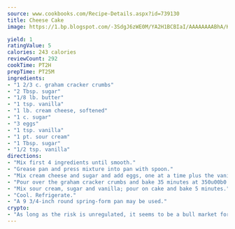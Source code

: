 ```yaml
---
source: www.cookbooks.com/Recipe-Details.aspx?id=739130
title: Cheese Cake
image: https://1.bp.blogspot.com/-3SdgJ6zWE0M/YA2H1BCBIaI/AAAAAAAABhA/KLu9yTsYBMkJQudB_uFGwTypBtmTiBfZgCLcBGAsYHQ/s320/4.png

yield: 1
ratingValue: 5
calories: 243 calories
reviewCount: 292
cookTime: PT2H
prepTime: PT25M
ingredients:
- "1 2/3 c. graham cracker crumbs"
- "2 Tbsp. sugar"
- "1/8 lb. butter"
- "1 tsp. vanilla"
- "1 lb. cream cheese, softened"
- "1 c. sugar"
- "3 eggs"
- "1 tsp. vanilla"
- "1 pt. sour cream"
- "1 Tbsp. sugar"
- "1/2 tsp. vanilla"
directions:
- "Mix first 4 ingredients until smooth."
- "Grease pan and press mixture into pan with spoon."
- "Mix cream cheese and sugar and add eggs, one at a time plus the vanilla."
- "Pour over the graham cracker crumbs and bake 35 minutes at 350u00b0."
- "Mix sour cream, sugar and vanilla; pour on cake and bake 5 minutes."
- "Cool. Refrigerate."
- "A 9 3/4-inch round spring-form pan may be used."
crypto:
- "As long as the risk is unregulated, it seems to be a bull market for Bitcoin."
---
```

